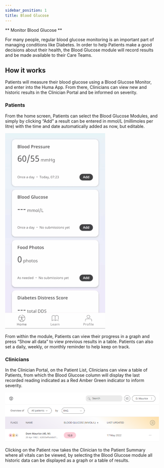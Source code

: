 ```yaml
---
sidebar_position: 1
title: Blood Glucose
---
```


** Monitor Blood Glucose **

For many people, regular blood glucose monitoring is an important part of managing conditions like Diabetes. In order to help Patients make a good decisions about their health, the Blood Glucose module will record results and be made available to their Care Teams.

## How it works

Patients will measure their blood glucose using a Blood Glucose Monitor, and enter into the Huma App. From there, Clinicians can view new and historic results in the Clinician Portal and be informed on severity.  

### Patients

From the home screen, Patients can select the Blood Glucose Modules, and simply by clicking “Add” a result can be entered in mmol/L (millimoles per litre) with the time and date automatically added as now, but editable. 

![Add a blood glucose result](./assets/blood-glucose.gif)

From within the module, Patients can view their progress in a graph and press “Show all data” to view previous results in a table. Patients can also set a daily, weekly, or monthly reminder to help keep on track.

### Clinicians

In the Clinician Portal, on the Patient List, Clinicians can view a table of Patients, from which the Blood Glucose column will display the last recorded reading indicated as a Red Amber Green indicator to inform severity. 

![View blood glucose from the Patient List](./assets/cp-patient-list-blood-glucose.png)

Clicking on the Patient row takes the Clinician to the Patient Summary where all vitals can be viewed, by selecting the Blood Glucose module all historic data can be displayed as a graph or a table of results.